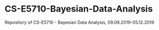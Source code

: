 # CS-E5710-Bayesian-Data-Analysis
Repository of CS-E5710 - Bayesian Data Analysis, 09.09.2019-05.12.2019
